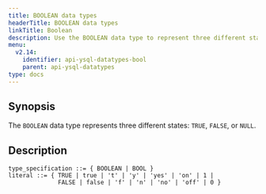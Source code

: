 ```yaml
---
title: BOOLEAN data types
headerTitle: BOOLEAN data types
linkTitle: Boolean
description: Use the BOOLEAN data type to represent three different states - TRUE, FALSE, or NULL.
menu:
  v2.14:
    identifier: api-ysql-datatypes-bool
    parent: api-ysql-datatypes
type: docs
---
```


## Synopsis

The `BOOLEAN` data type represents three different states: `TRUE`, `FALSE`, or `NULL`.

## Description

```ebnf
type_specification ::= { BOOLEAN | BOOL }
literal ::= { TRUE | true | 't' | 'y' | 'yes' | 'on' | 1 |
              FALSE | false | 'f' | 'n' | 'no' | 'off' | 0 }
```
